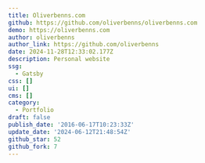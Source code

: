 ```yaml
---
title: Oliverbenns.com
github: https://github.com/oliverbenns/oliverbenns.com
demo: https://oliverbenns.com
author: oliverbenns
author_link: https://github.com/oliverbenns
date: 2024-11-28T12:33:02.177Z
description: Personal website
ssg:
  - Gatsby
css: []
ui: []
cms: []
category:
  - Portfolio
draft: false
publish_date: '2016-06-17T10:23:33Z'
update_date: '2024-06-12T21:48:54Z'
github_star: 52
github_fork: 7
---
```

